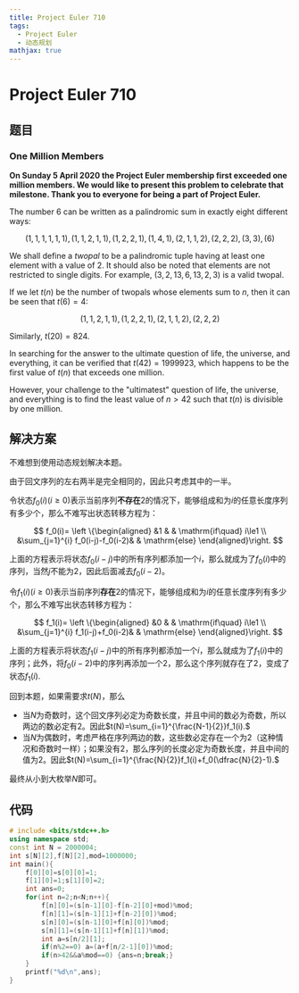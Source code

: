 ```yaml
---
title: Project Euler 710
tags:
  - Project Euler
  - 动态规划
mathjax: true
---
```

<escape><!-- more --></escape>
    
# Project Euler 710
## 题目
### One Million Members


**On Sunday 5 April 2020 the Project Euler membership first exceeded one million members. We would like to present this problem to celebrate that milestone. Thank you to everyone for being a part of Project Euler.**

The number $6$ can be written as a palindromic sum in exactly eight different ways:

$$(1, 1, 1, 1, 1, 1), (1, 1, 2, 1, 1), (1, 2, 2, 1), (1, 4, 1), (2, 1, 1, 2), (2, 2, 2), (3, 3), (6)$$

We shall define a *twopal* to be a palindromic tuple having at least one element with a value of $2$. It should also be noted that elements are not restricted to single digits. For example, $(3, 2, 13, 6, 13, 2, 3)$ is a valid twopal.

If we let $t(n)$ be the number of twopals whose elements sum to $n$, then it can be seen that $t(6) = 4$:

$$(1, 1, 2, 1, 1), (1, 2, 2, 1), (2, 1, 1, 2), (2, 2, 2)$$

Similarly, $t(20) = 824$.

In searching for the answer to the ultimate question of life, the universe, and everything, it can be verified that $t(42) = 1999923$, which happens to be the first value of $t(n)$ that exceeds one million.

However, your challenge to the "ultimatest" question of life, the universe, and everything is to find the least value of $n \gt 42$ such that $t(n)$ is divisible by one million.




## 解决方案
不难想到使用动态规划解决本题。

由于回文序列的左右两半是完全相同的，因此只考虑其中的一半。

令状态$f_0(i)(i\ge 0)$表示当前序列**不存在**$2$的情况下，能够组成和为$i$的任意长度序列有多少个，那么不难写出状态转移方程为：

$$
f_0(i)=
\left \{\begin{aligned}
  &1 & & \mathrm{if\quad} i\le1 \\
  &\sum_{j=1}^{i} f_0(i-j)-f_0(i-2)& & \mathrm{else}
\end{aligned}\right.
$$

上面的方程表示将状态$f_0(i-j)$中的所有序列都添加一个$i$，那么就成为了$f_0(i)$中的序列，当然$j$不能为$2$，因此后面减去$f_0(i-2)$。


令$f_1(i)(i\ge 0)$表示当前序列**存在**$2$的情况下，能够组成和为$i$的任意长度序列有多少个，那么不难写出状态转移方程为：

$$
f_1(i)=
\left \{\begin{aligned}
  &0 & & \mathrm{if\quad} i\le1 \\
  &\sum_{j=1}^{i} f_1(i-j)+f_0(i-2)& & \mathrm{else}
\end{aligned}\right.
$$

上面的方程表示将状态$f_1(i-j)$中的所有序列都添加一个$i$，那么就成为了$f_1(i)$中的序列；此外，将$f_0(i-2)$中的序列再添加一个$2$，那么这个序列就存在了$2$，变成了状态$f_1(i)$.

回到本题，如果需要求$t(N)$，那么
- 当$N$为奇数时，这个回文序列必定为奇数长度，并且中间的数必为奇数，所以两边的数必定有$2$。因此$t(N)=\sum_{i=1}^{\frac{N-1}{2}}f_1(i).$
- 当$N$为偶数时，考虑严格在序列两边的数，这些数必定存在一个为$2$（这种情况和奇数时一样）；如果没有$2$，那么序列的长度必定为奇数长度，并且中间的值为$2$。因此$t(N)=\sum_{i=1}^{\frac{N}{2}}f_1(i)+f_0(\dfrac{N}{2}-1).$

最终从小到大枚举$N$即可。

## 代码


```C++
# include <bits/stdc++.h>
using namespace std;
const int N = 2000004;
int s[N][2],f[N][2],mod=1000000;
int main(){
    f[0][0]=s[0][0]=1;
    f[1][0]=1;s[1][0]=2;
    int ans=0;
    for(int n=2;n<N;n++){
        f[n][0]=(s[n-1][0]-f[n-2][0]+mod)%mod;
        f[n][1]=(s[n-1][1]+f[n-2][0])%mod;
        s[n][0]=(s[n-1][0]+f[n][0])%mod;
        s[n][1]=(s[n-1][1]+f[n][1])%mod;
        int a=s[n/2][1];
        if(n%2==0) a=(a+f[n/2-1][0])%mod;
        if(n>42&&a%mod==0) {ans=n;break;}
    }
    printf("%d\n",ans);
}
```